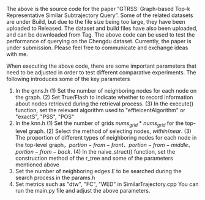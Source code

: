 The above is the source code for the paper “GTRSS: Graph-based Top-k Representative Similar
Subtrajectory Query”. Some of the related datasets are under Build, but due to the file size being too large, they have been uploaded to Released. 
The dataset and build files have also been uploaded, and can be downloaded from Tag. 
The above code can be used to test the performance of querying on the Chengdu dataset. Currently, 
the paper is under submission. Please feel free to communicate and exchange ideas with me.

When executing the above code, there are some important parameters that need to be adjusted in order to test different comparative experiments. The following introduces some of the key parameters
1. In the gnns.h
(1) Set the number of neighboring nodes for each node on the graph.
(2) Set True/Flash to indicate whether to record information about nodes retrieved during the retrieval process.
(3) In the execute() function, set the relevant algorithm used to "effieicentAlgorithm" or "exactS", "PSS", "POS“
2. In the knn.h
(1) Set the number of grids $nums_{grid}$ * $nums_{grid}$ for the top-level graph.
(2) Select the method of selecting nodes, $within/near$.
(3) The proportion of different types of neighboring nodes for each node in the top-level graph，$portion-from-front、portion-from-middle、portion-from-back$.
(4) In the naive_struct() function, set the construction method of the r_tree and some of the parameters mentioned above
4. Set the number of neighboring edges $E$ to be searched during the search process in the params.h
5. Set metrics such as "dtw", "FC", "WED" in SimilarTrajectory.cpp
You can run the main.py file and adjust the above parameters.
